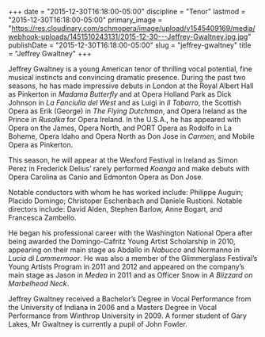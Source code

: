 +++
date = "2015-12-30T16:18:00-05:00"
discipline = "Tenor"
lastmod = "2015-12-30T16:18:00-05:00"
primary_image = "https://res.cloudinary.com/schmopera/image/upload/v1545409169/media/webhook-uploads/1451510243131/2015-12-30---Jeffrey-Gwaltney.jpg.jpg"
publishDate = "2015-12-30T16:18:00-05:00"
slug = "jeffrey-gwaltney"
title = "Jeffrey Gwaltney"
+++

Jeffrey Gwaltney is a young American tenor of thrilling vocal potential, fine musical instincts and convincing dramatic presence.  During the past two seasons, he has made impressive debuts in London at the Royal Albert Hall as Pinkerton in *Madama Butterfly* and at Opera Holland Park as Dick Johnson in *La Fanciulla del West* and as Luigi in *Il Tabarro*, the Scottish Opera as Erik (George) in *The Flying Dutchman*, and Opera Ireland as the Prince in *Rusalka* for Opera Ireland.  In the U.S.A., he has appeared with Opera on the James, Opera North, and PORT Opera as Rodolfo in La Boheme, Opera Idaho and Opera North as Don Jose in *Carmen*, and Mobile Opera as Pinkerton.

This season, he will appear at the Wexford Festival in Ireland as Simon Perez in Frederick Delius’ rarely performed *Koanga* and make debuts with Opera Carolina as Canio and Edmonton Opera as Don Jose.

Notable conductors with whom he has worked include: Philippe Auguin; Placido Domingo; Christoper Eschenbach and Daniele Rustioni. Notable directors include: David Alden, Stephen Barlow, Anne Bogart, and Francesca Zambello.

He began his professional career with the Washington National Opera after being awarded the Domingo-Cafritz Young Artist Scholarship in 2010, appearing on their main stage as Abdallo in *Nabucco* and Normanno in *Lucia di Lammermoor*. He was also a member of the Glimmerglass Festival’s Young Artists Program in 2011 and 2012 and appeared on the company’s main stage as Jason in *Medea* in 2011 and as Officer Snow in *A Blizzard on Marbelhead Neck*.

Jeffrey Gwaltney received a Bachelor’s Degree in Vocal Performance from the University of Indiana in 2006 and a Masters Degree in Vocal Performance from Winthrop University in 2009.  A former student of Gary Lakes, Mr Gwaltney is currently a pupil of John Fowler.
